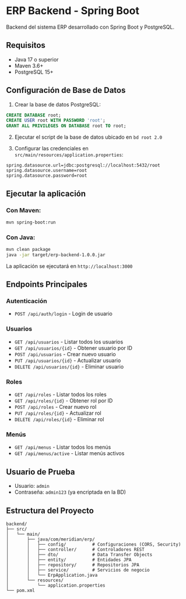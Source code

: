 # ERP Backend - Spring Boot

Backend del sistema ERP desarrollado con Spring Boot y PostgreSQL.

## Requisitos

- Java 17 o superior
- Maven 3.6+
- PostgreSQL 15+

## Configuración de Base de Datos

1. Crear la base de datos PostgreSQL:
```sql
CREATE DATABASE root;
CREATE USER root WITH PASSWORD 'root';
GRANT ALL PRIVILEGES ON DATABASE root TO root;
```

2. Ejecutar el script de la base de datos ubicado en `bd root 2.0`

3. Configurar las credenciales en `src/main/resources/application.properties`:
```properties
spring.datasource.url=jdbc:postgresql://localhost:5432/root
spring.datasource.username=root
spring.datasource.password=root
```

## Ejecutar la aplicación

### Con Maven:
```bash
mvn spring-boot:run
```

### Con Java:
```bash
mvn clean package
java -jar target/erp-backend-1.0.0.jar
```

La aplicación se ejecutará en `http://localhost:3000`

## Endpoints Principales

### Autenticación
- `POST /api/auth/login` - Login de usuario

### Usuarios
- `GET /api/usuarios` - Listar todos los usuarios
- `GET /api/usuarios/{id}` - Obtener usuario por ID
- `POST /api/usuarios` - Crear nuevo usuario
- `PUT /api/usuarios/{id}` - Actualizar usuario
- `DELETE /api/usuarios/{id}` - Eliminar usuario

### Roles
- `GET /api/roles` - Listar todos los roles
- `GET /api/roles/{id}` - Obtener rol por ID
- `POST /api/roles` - Crear nuevo rol
- `PUT /api/roles/{id}` - Actualizar rol
- `DELETE /api/roles/{id}` - Eliminar rol

### Menús
- `GET /api/menus` - Listar todos los menús
- `GET /api/menus/active` - Listar menús activos

## Usuario de Prueba

- Usuario: `admin`
- Contraseña: `admin123` (ya encriptada en la BD)

## Estructura del Proyecto

```
backend/
├── src/
│   └── main/
│       ├── java/com/meridian/erp/
│       │   ├── config/          # Configuraciones (CORS, Security)
│       │   ├── controller/      # Controladores REST
│       │   ├── dto/             # Data Transfer Objects
│       │   ├── entity/          # Entidades JPA
│       │   ├── repository/      # Repositorios JPA
│       │   ├── service/         # Servicios de negocio
│       │   └── ErpApplication.java
│       └── resources/
│           └── application.properties
└── pom.xml
```
